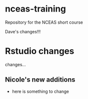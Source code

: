 # nceas-training
Repository for the NCEAS short course

Dave's changes!!!

# Rstudio changes

changes...


## Nicole's new additions

- here is something to change